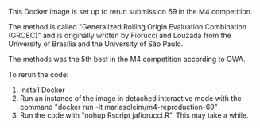 This Docker image is set up to rerun submission 69 in the M4 competition.

The method is called "Generalized Rolling Origin Evaluation Combination (GROEC)" and is originally written by Fiorucci and Louzada from the University of Brasilia and the University of São Paulo.

The methods was the 5th best in the M4 competition according to OWA.

To rerun the code:
1. Install Docker
2. Run an instance of the image in detached interactive mode with the command "docker run -it mariasoleim/m4-reproduction-69"
3. Run the code with "nohup Rscript jafiorucci.R". This may take a while.

